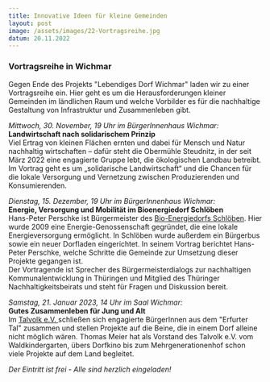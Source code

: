 ```yaml
---
title: Innovative Ideen für kleine Gemeinden
layout: post
image: /assets/images/22-Vortragsreihe.jpg
datum: 20.11.2022
---
```


### Vortragsreihe in Wichmar

Gegen Ende des Projekts "Lebendiges Dorf Wichmar" laden wir zu einer Vortragsreihe ein.
Hier geht es um die Herausforderungen kleiner Gemeinden im ländlichen Raum und welche Vorbilder es für die nachhaltige Gestaltung von Infrastruktur und Zusammenleben gibt.

<p> <i> Mittwoch, 30. November, 19 Uhr im BürgerInnenhaus Wichmar: </i> <br>
<b> Landwirtschaft nach solidarischem Prinzip </b> <br>
Viel Ertrag von kleinen Flächen ernten und dabei für Mensch und Natur nachhaltig wirtschaften –  dafür steht die Obermühle Steudnitz, in der seit März 2022 eine  engagierte Gruppe lebt, die ökologischen Landbau betreibt. Im Vortrag geht es um  „solidarische Landwirtschaft“ und die Chancen für die lokale Versorgung und Vernetzung zwischen Produzierenden und Konsumierenden.

<p> <i> Dienstag, 15. Dezember, 19 Uhr im BürgerInnenhaus Wichmar: </i> <br>
<b> Energie, Versorgung und Mobilität im Bioenergiedorf Schlöben </b> <br>
 Hans-Peter Perschke ist Bürgermeister des <a href="https://bioenergiedorf.schloeben.de/die-vision/"> Bio-Energiedorfs Schlöben</a>. Hier wurde 2009 eine Energie-Genossenschaft gegründet, die eine lokale Energieversorgung ermöglicht. In Schlöben wurde außerdem ein Bürgerbus sowie ein neuer Dorfladen eingerichtet. In seinem Vortrag berichtet Hans-Peter Perschke, welche Schritte die Gemeinde zur Umsetzung dieser Projekte gegangen ist. <br>
 Der Vortragende  ist Sprecher des Bürgermeisterdialogs zur nachhaltigen Kommunalentwicklung in Thüringen und Mitglied des Thüringer Nachhaltigkeitsbeirats und steht für Fragen und Diskussion bereit.


<p> <i> Samstag, 21. Januar 2023, 14 Uhr im Saal Wichmar: </i> <br>
<b> Gutes Zusammenleben für Jung und Alt </b> <br>
Im <a href="https://talvolk.de/willkommen/"> Talvolk e.V. </a> schließen sich engagierte BürgerInnen aus dem "Erfurter Tal" zusammen und stellen Projekte auf die Beine, die in einem Dorf alleine nicht möglich wären.
Thomas Meier hat als Vorstand des Talvolk e.V. vom Waldkindergarten, übers Dorfkino bis zum Mehrgenerationenhof schon viele Projekte auf dem Land begleitet.

<p> <i> Der Eintritt ist frei - Alle sind herzlich eingeladen! </i>
